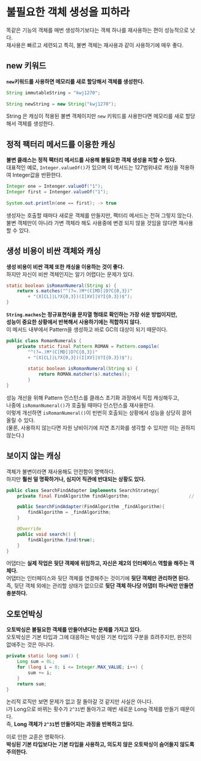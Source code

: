 # 불필요한 객체 생성을 피하라   
똑같은 기능의 객체를 매번 생성하기보다는 객체 하나를 재사용하는 편이 성능적으로 낫다.       
재사용은 빠르고 세련되고 특히, 불변 객체는 재사용과 같이 사용하기에 매우 좋다.        
  
## new 키워드   
**`new`키워드를 사용하면 메모리를 새로 할당해서 객체를 생성한다.**       
   
```java
String immutableString = "kwj1270";
    
String newString = new String("kwj1270");  
```  
String 은 캐싱이 적용된 불변 객체이지만 `new` 키워드를 사용한다면 메모리를 새로 할당해서 객체를 생성한다.      
       
## 정적 팩터리 메서드를 이용한 캐싱        
**불변 클래스는 정적 팩터리 메서드를 사용해 불필요한 객체 생성을 피할 수 있다.**          
대표적인 예로, `Integer.valueOf()`가 있으며 이 메서드는 127범위내로 캐싱을 적용하여 Integer값을 반환한다.    

```java
Integer one = Intenger.valueOf("1");
Integer first = Intenger.valueOf("1");
  
System.out.println(one == first); -> true    
```

생성자는 호출할 때마다 새로운 객체를 만들지만, 팩터리 메서드는 전혀 그렇지 않는다.         
불변 객체만이 아니라 가변 객체라 해도 사용중에 변경 되지 않을 것임을 않다면 재사용할 수 있다.     
    
## 생성 비용이 비싼 객체와 캐싱     
**생성 비용이 비싼 객체 또한 캐싱을 이용하는 것이 좋다.**     
하지만 자신이 비싼 객체인지는 알기 어렵다는 문제가 있다.    
```java
static boolean isRomanNumeral(String s) {
    return s.matches("^(?=.)M*(C[MD]|D?C{0,3})"    
        + "(X[CL]|L?X{0,3})(I[XV]|V?I{0.3})$");
}
```
      
**`String.maches`는 정규표현식을 문자열 형태로 확인하는 가장 쉬운 방법이지만,    
성능이 중요한 상황에서 반복해서 사용하기에는 적합하지 않다.**   
이 메서드 내부에서 Pattern을 생성하고 바로 GC의 대상이 되기 때문이다.    

```java
public class RomanNumerals {
    private static final Pattern ROMAN = Pattern.compile(
        "^(?=.)M*(C[MD]|D?C{0,3})"    
        + "(X[CL]|L?X{0,3})(I[XV]|V?I{0.3})$");
        
        static boolean isRomanNumeral(String s) {
            return ROMAN.matcher(s).matches();
        }
}
```
성능 개선을 위해 Pattern 인스턴스를 클래스 초기화 과정에서 직접 캐싱해두고,         
나중에 `isRomanNumeral()`가 호출될 때마다 인스턴스를 재사용한다.             
이렇게 개선하면 `isRomanNumeral()`이 빈번히 호출되는 상황에서 성능을 상당히 끌어올릴 수 있다.             
(물론, 사용하지 않는다면 자원 낭비이기에 지연 초기화를 생각할 수 있지만 이는 권하지 않는다.)       
    
## 보이지 않는 캐싱   
객체가 불변이라면 재사용해도 안전함이 명백하다.            
하지만 **훨씬 덜 명확하거나, 심지어 직관에 반대되는 상황도 있다.**          

```java
public class SearchFindAdapter implements SearchStrategy{
    private final FindAlgorithm findAlgorithm;                      // 뒷단 객체  

    public SearchFindAdapter(FindAlgorithm _findAlgorithm){
        findAlgorithm = _findAlgorithm; 
    }

    @Override
    public void search() {        
        findAlgorithm.find(true);
    }
}
```   
어댑터는 **실제 작업은 뒷단 객체에 위임하고, 자신은 제2의 인터페이스 역할을 해주는 객체다.**    
어댑터는 인터페이스와 뒷단 객체를 연결해주는 것이기에 **뒷단 객체만 관리하면 된다.**            
즉, 뒷단 객체 외에는 관리할 상태가 없으므로 **뒷단 객체 하나당 어댑터 하나씩만 만들면 충분하다.**         
                
## 오토언박싱
**오토박싱은 불필요한 객체를 만들어낸다는 문제를 가지고 있다.**   
오토박싱은 기본 타입과 그에 대응하는 박싱된 기본 타입의 구분을 흐려주지만, 완전히 없애주는 것은 아니다.      

```java
private static long sum() {
    Long sum = 0L;
    for (long i = 0; i <= Integer.MAX_VALUE; i++) {
        sum += i;
    }
    return sum;
}
```
논리적 로직만 보면 문제가 없고 잘 돌아갈 것 같지만 사실은 아니다.     
i가 Long으로 바뀌는 횟수가 `2^31`번 돌아가고 매번 새로운 Long 객체를 만들기 때문이다.   
즉, **Long 객체가 `2^31`번 만들어지는 과정을 반복하고 있다.**    

이로 인한 교훈은 명확하다.   
**박싱된 기본 타입보다는 기본 타입을 사용하고, 의도치 않은 오토박싱이 숨어들지 않도록 주의한다.**











